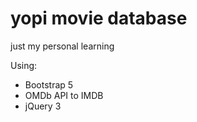 # yopi movie database
just my personal learning

Using:
  - Bootstrap 5
  - OMDb API to IMDB
  - jQuery 3

